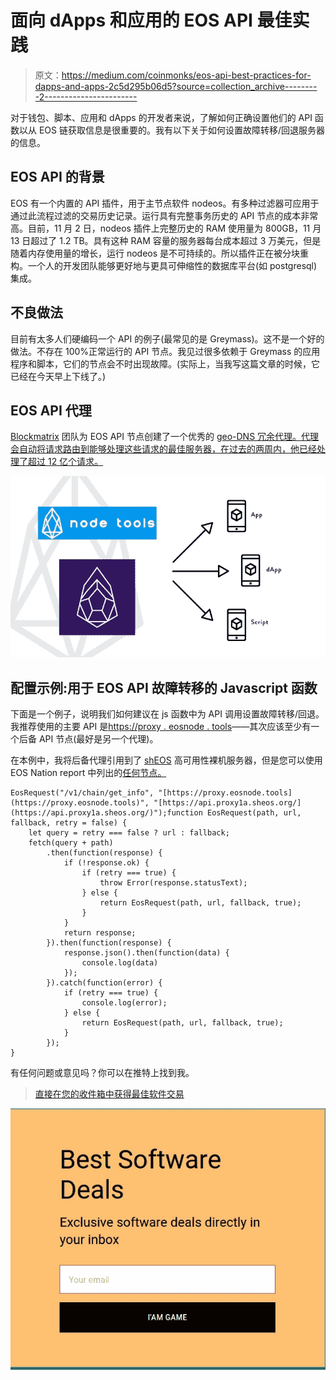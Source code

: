 # 面向 dApps 和应用的 EOS API 最佳实践

> 原文：<https://medium.com/coinmonks/eos-api-best-practices-for-dapps-and-apps-2c5d295b06d5?source=collection_archive---------2----------------------->

对于钱包、脚本、应用和 dApps 的开发者来说，了解如何正确设置他们的 API 函数以从 EOS 链获取信息是很重要的。我有以下关于如何设置故障转移/回退服务器的信息。

## EOS API 的背景

EOS 有一个内置的 API 插件，用于主节点软件 nodeos。有多种过滤器可应用于通过此流程过滤的交易历史记录。运行具有完整事务历史的 API 节点的成本非常高。目前，11 月 2 日，nodeos 插件上完整历史的 RAM 使用量为 800GB，11 月 13 日超过了 1.2 TB。具有这种 RAM 容量的服务器每台成本超过 3 万美元，但是随着内存使用量的增长，运行 nodeos 是不可持续的。所以插件正在被分块重构。一个人的开发团队能够更好地与更具可伸缩性的数据库平台(如 postgresql)集成。

## 不良做法

目前有太多人们硬编码一个 API 的例子(最常见的是 Greymass)。这不是一个好的做法。不存在 100%正常运行的 API 节点。我见过很多依赖于 Greymass 的应用程序和脚本，它们的节点会不时出现故障。(实际上，当我写这篇文章的时候，它已经在今天早上下线了。)

## EOS API 代理

[Blockmatrix](http://blockmatrix.network) 团队为 EOS API 节点创建了一个优秀的 [geo-DNS 冗余代理。代理会自动将请求路由到能够处理这些请求的最佳服务器，在过去的两周内，他已经处理了超过 12 亿个请求。](https://eosnode.tools/proxy)

![](img/63060cae293b3e7f5e5d89d83bae5d34.png)

## 配置示例:用于 EOS API 故障转移的 Javascript 函数

下面是一个例子，说明我们如何建议在 js 函数中为 API 调用设置故障转移/回退。我推荐使用的主要 API 是[https://proxy . eosnode . tools](https://proxy.eosnode.tools)——其次应该至少有一个后备 API 节点(最好是另一个代理)。

在本例中，我将后备代理引用到了 [shEOS](https://sheos.org) 高可用性裸机服务器，但是您可以使用 EOS Nation report 中列出的[任何节点。](https://validate.eosnation.io/reports/endpoints.html)

```
EosRequest("/v1/chain/get_info", "[https://proxy.eosnode.tools](https://proxy.eosnode.tools)", "[https://api.proxy1a.sheos.org/](https://api.proxy1a.sheos.org/)");function EosRequest(path, url, fallback, retry = false) {
    let query = retry === false ? url : fallback;
    fetch(query + path)
        .then(function(response) {
            if (!response.ok) {
                if (retry === true) {
                    throw Error(response.statusText);
                } else {
                    return EosRequest(path, url, fallback, true);
                }
            }
            return response;
        }).then(function(response) {
            response.json().then(function(data) {
                console.log(data)
            });
        }).catch(function(error) {
            if (retry === true) {
                console.log(error);
            } else {
                return EosRequest(path, url, fallback, true);
            }
        });
}
```

有任何问题或意见吗？你可以在推特上找到我。

> [直接在您的收件箱中获得最佳软件交易](https://coincodecap.com/?utm_source=coinmonks)

[![](img/7c0b3dfdcbfea594cc0ae7d4f9bf6fcb.png)](https://coincodecap.com/?utm_source=coinmonks)